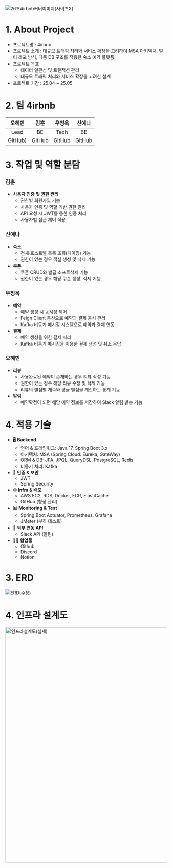 ![26조4irbnb커버이미지(사이즈X)](https://github.com/user-attachments/assets/968d5342-1dc6-4022-820d-2e6766d5174d)
# 1. About Project
- 프로젝트명 : 4irbnb
- 프로젝트 소개 : 대규모 트래픽 처리와 서비스 확장을 고려하여 MSA 아키텍처, 멀티 레포 방식, 다중 DB 구조를 적용한 숙소 예약 플랫폼
- 프로젝트 목표
  - 데이터 일관성 및 트랜잭션 관리
  - 대규모 트래픽 처리와 서비스 확장을 고려한 설계
- 프로젝트 기간 : 25.04 ~ 25.05

# 2. 팀 4irbnb
| 오혜민 | 김훈 | 우정욱 | 신예나 | 
|:------:|:------:|:------:|:------:|
| Lead | BE | Tech | BE |
| [GitHub](https://github.com/oh-min)) | [GitHub](https://github.com/Hooni-i) | [GitHub](https://github.com/wookssss) | [GitHub](https://github.com/Yea-Na) |

# 3. 작업 및 역할 분담

### 김훈
- **사용자 인증 및 권한 관리**
    - 권한별 회원가입 기능
    - 사용자 인증 및 역할 기반 권한 관리
    - API 요청 시 JWT를 통한 인증 처리
    - 사용자별 접근 제어 적용
 
### 신예나
- **숙소**
    - 전체·호스트별 목록 조회(페이징) 기능
    - 권한이 있는 경우 객실 생성 및 삭제 기능
- **쿠폰**
    - 쿠폰 CRUD와 발급·소프트삭제 기능
    - 권한이 있는 경우 해당 쿠폰 생성, 삭제 기능
      
### 우정욱
- **예약**
    - 예약 생성 시 동시성 제어
    - Feign Client 통신으로 예약과 결제 동시 관리
    - Kafka 비동기 메시징 시스템으로 예약과 결제 연동
- **결제**
    - 예약 생성을 위한 결제 처리
    - Kafka 비동기 메시징을 이용한 결제 생성 및 취소 응답

### 오혜민
- **리뷰**
    - 사용완료된 예약이 존재하는 경우 리뷰 작성 기능
    - 권한이 있는 경우 해당 리뷰 수정 및 삭제 기능
    - 리뷰의 별점별 개수와 평균 별점을 계산하는 통계 기능
- **알림**
    - 예약확정이 되면 해당 예약 정보를 저장하여 Slack 알림 발송 기능
 
# 4. 적용 기술
- 🖥️ **Backend**
    - 언어 & 프레임워크: Java 17, Spring Boot 3.x
    - 아키텍처: MSA (Spring Cloud: Eureka, GateWay)
    - ORM & DB: JPA, JPQL, QueryDSL, PostgreSQL, Redis
    - 비동기 처리: Kafka
- **🔐 인증 & 보안**
    - JWT
    - Spring Security
- **⚙️ Infra & 배포**
    - AWS EC2, RDS, Docker, ECR, ElastiCache
    - GitHub (형상 관리)
- **📊 Monitoring & Test**
    - Spring Boot Actuator, Prometheus, Grafana
    - JMeter (부하 테스트)
- **🔗 외부 연동 API**
    - Slack API (알림)
- **🧑‍💻 협업툴**
    - Github
    - Discord
    - Notion
      
# 3. ERD
![ERD(수정)](https://github.com/user-attachments/assets/5673cc83-53a6-45bd-8e2c-f4242e95971a)

# 4. 인프라 설계도
<img width="735" alt="인프라설계도(실제)" src="https://github.com/user-attachments/assets/d6546297-4fd0-4b46-a266-a29f74eae95c" /> 
